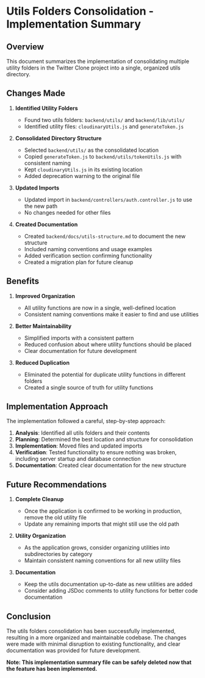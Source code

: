 # Utils Folders Consolidation - Implementation Summary

## Overview

This document summarizes the implementation of consolidating multiple utility folders in the Twitter Clone project into a single, organized utils directory.

## Changes Made

1. **Identified Utility Folders**

   - Found two utils folders: `backend/utils/` and `backend/lib/utils/`
   - Identified utility files: `cloudinaryUtils.js` and `generateToken.js`

2. **Consolidated Directory Structure**

   - Selected `backend/utils/` as the consolidated location
   - Copied `generateToken.js` to `backend/utils/tokenUtils.js` with consistent naming
   - Kept `cloudinaryUtils.js` in its existing location
   - Added deprecation warning to the original file

3. **Updated Imports**

   - Updated import in `backend/controllers/auth.controller.js` to use the new path
   - No changes needed for other files

4. **Created Documentation**
   - Created `backend/docs/utils-structure.md` to document the new structure
   - Included naming conventions and usage examples
   - Added verification section confirming functionality
   - Created a migration plan for future cleanup

## Benefits

1. **Improved Organization**

   - All utility functions are now in a single, well-defined location
   - Consistent naming conventions make it easier to find and use utilities

2. **Better Maintainability**

   - Simplified imports with a consistent pattern
   - Reduced confusion about where utility functions should be placed
   - Clear documentation for future development

3. **Reduced Duplication**
   - Eliminated the potential for duplicate utility functions in different folders
   - Created a single source of truth for utility functions

## Implementation Approach

The implementation followed a careful, step-by-step approach:

1. **Analysis**: Identified all utils folders and their contents
2. **Planning**: Determined the best location and structure for consolidation
3. **Implementation**: Moved files and updated imports
4. **Verification**: Tested functionality to ensure nothing was broken, including server startup and database connection
5. **Documentation**: Created clear documentation for the new structure

## Future Recommendations

1. **Complete Cleanup**

   - Once the application is confirmed to be working in production, remove the old utility file
   - Update any remaining imports that might still use the old path

2. **Utility Organization**

   - As the application grows, consider organizing utilities into subdirectories by category
   - Maintain consistent naming conventions for all new utility files

3. **Documentation**
   - Keep the utils documentation up-to-date as new utilities are added
   - Consider adding JSDoc comments to utility functions for better code documentation

## Conclusion

The utils folders consolidation has been successfully implemented, resulting in a more organized and maintainable codebase. The changes were made with minimal disruption to existing functionality, and clear documentation was provided for future development.

**Note: This implementation summary file can be safely deleted now that the feature has been implemented.**
